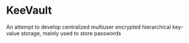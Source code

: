 # KeeVault

An attempt to develop centralized multiuser encrypted hierarchical key-value storage, mainly used to store passwords

